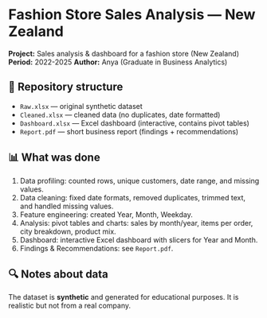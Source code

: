 # Fashion Store Sales Analysis — New Zealand

**Project:** Sales analysis & dashboard for a fashion store (New Zealand)  
**Period:** 2022-2025
**Author:** Anya (Graduate in Business Analytics)

## 📁 Repository structure
- `Raw.xlsx` — original synthetic dataset  
- `Cleaned.xlsx` — cleaned data (no duplicates, date formatted)  
- `Dashboard.xlsx` — Excel dashboard (interactive, contains pivot tables)  
- `Report.pdf` — short business report (findings + recommendations)

## 📊 What was done
1. Data profiling: counted rows, unique customers, date range, and missing values.  
2. Data cleaning: fixed date formats, removed duplicates, trimmed text, and handled missing values.  
3. Feature engineering: created Year, Month, Weekday.  
4. Analysis: pivot tables and charts: sales by month/year, items per order, city breakdown, product mix.  
5. Dashboard: interactive Excel dashboard with slicers for Year and Month.  
6. Findings & Recommendations: see `Report.pdf`.


## 🔍 Notes about data
The dataset is **synthetic** and generated for educational purposes. It is realistic but not from a real company.

